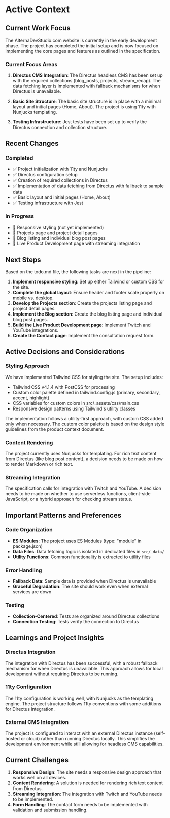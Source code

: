 # Active Context

## Current Work Focus

The AlternaDevStudio.com website is currently in the early development phase. The project has completed the initial setup and is now focused on implementing the core pages and features as outlined in the specification.

### Current Focus Areas

1. **Directus CMS Integration**: The Directus headless CMS has been set up with the required collections (blog_posts, projects, stream_recap). The data fetching layer is implemented with fallback mechanisms for when Directus is unavailable.

2. **Basic Site Structure**: The basic site structure is in place with a minimal layout and initial pages (Home, About). The project is using 11ty with Nunjucks templating.

3. **Testing Infrastructure**: Jest tests have been set up to verify the Directus connection and collection structure.

## Recent Changes

### Completed

- ✅ Project initialization with 11ty and Nunjucks
- ✅ Directus configuration setup
- ✅ Creation of required collections in Directus
- ✅ Implementation of data fetching from Directus with fallback to sample data
- ✅ Basic layout and initial pages (Home, About)
- ✅ Testing infrastructure with Jest

### In Progress

- 🔄 Responsive styling (not yet implemented)
- 🔄 Projects page and project detail pages
- 🔄 Blog listing and individual blog post pages
- 🔄 Live Product Development page with streaming integration

## Next Steps

Based on the todo.md file, the following tasks are next in the pipeline:

1. **Implement responsive styling**: Set up either Tailwind or custom CSS for the site.
2. **Complete the global layout**: Ensure header and footer scale properly on mobile vs. desktop.
3. **Develop the Projects section**: Create the projects listing page and project detail pages.
4. **Implement the Blog section**: Create the blog listing page and individual blog post pages.
5. **Build the Live Product Development page**: Implement Twitch and YouTube integrations.
6. **Create the Contact page**: Implement the consultation request form.

## Active Decisions and Considerations

### Styling Approach

We have implemented Tailwind CSS for styling the site. The setup includes:

- Tailwind CSS v4.1.4 with PostCSS for processing
- Custom color palette defined in tailwind.config.js (primary, secondary, accent, highlight)
- CSS variables for custom colors in src/_assets/css/main.css
- Responsive design patterns using Tailwind's utility classes

The implementation follows a utility-first approach, with custom CSS added only when necessary. The custom color palette is based on the design style guidelines from the product context document.

### Content Rendering

The project currently uses Nunjucks for templating. For rich text content from Directus (like blog post content), a decision needs to be made on how to render Markdown or rich text.

### Streaming Integration

The specification calls for integration with Twitch and YouTube. A decision needs to be made on whether to use serverless functions, client-side JavaScript, or a hybrid approach for checking stream status.

## Important Patterns and Preferences

### Code Organization

- **ES Modules**: The project uses ES Modules (type: "module" in package.json)
- **Data Files**: Data fetching logic is isolated in dedicated files in `src/_data/`
- **Utility Functions**: Common functionality is extracted to utility files

### Error Handling

- **Fallback Data**: Sample data is provided when Directus is unavailable
- **Graceful Degradation**: The site should work even when external services are down

### Testing

- **Collection-Centered**: Tests are organized around Directus collections
- **Connection Testing**: Tests verify the connection to Directus

## Learnings and Project Insights

### Directus Integration

The integration with Directus has been successful, with a robust fallback mechanism for when Directus is unavailable. This approach allows for local development without requiring Directus to be running.

### 11ty Configuration

The 11ty configuration is working well, with Nunjucks as the templating engine. The project structure follows 11ty conventions with some additions for Directus integration.

### External CMS Integration

The project is configured to interact with an external Directus instance (self-hosted or cloud) rather than running Directus locally. This simplifies the development environment while still allowing for headless CMS capabilities.

## Current Challenges

1. **Responsive Design**: The site needs a responsive design approach that works well on all devices.
2. **Content Rendering**: A solution is needed for rendering rich text content from Directus.
3. **Streaming Integration**: The integration with Twitch and YouTube needs to be implemented.
4. **Form Handling**: The contact form needs to be implemented with validation and submission handling.
